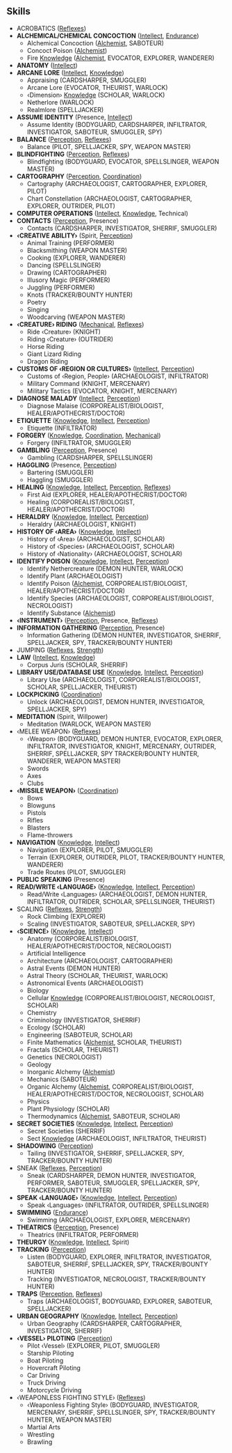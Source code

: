 Skills
------

- ACROBATICS ([Reflexes](Reflexes.md))
- **ALCHEMICAL/CHEMICAL CONCOCTION** ([Intellect](Intellect.md), [Endurance](Endurance.md))
  + Alchemical Concoction ([Alchemist](Alchemist.md), SABOTEUR)
  + Concoct Poison ([Alchemist](Alchemist.md))
  + Fire [Knowledge](Knowledge.md) ([Alchemist](Alchemist.md), EVOCATOR, EXPLORER, WANDERER)
- **ANATOMY** ([Intellect](Intellect.md))
- **ARCANE LORE** ([Intellect](Intellect.md), [Knowledge](Knowledge.md))
  + Appraising (CARDSHARPER, SMUGGLER)
  + Arcane Lore (EVOCATOR, THEURIST, WARLOCK)
  + &lsaquo;Dimension&rsaquo; [Knowledge](Knowledge.md) (SCHOLAR, WARLOCK)
  + Netherlore (WARLOCK)
  + Realmlore (SPELLJACKER)
- **ASSUME IDENTITY** (Presence, [Intellect](Intellect.md))
  + Assume Identity (BODYGUARD, CARDSHARPER, INFILTRATOR, INVESTIGATOR, SABOTEUR, SMUGGLER, SPY)
- **BALANCE** ([Perception](Perception.md), [Reflexes](Reflexes.md))
  + Balance (PILOT, SPELLJACKER, SPY, WEAPON MASTER)
- **BLINDFIGHTING** ([Perception](Perception.md), [Reflexes](Reflexes.md))
  + Blindfighting (BODYGUARD, EVOCATOR, SPELLSLINGER, WEAPON MASTER)
- **CARTOGRAPHY** ([Perception](Perception.md), [Coordination](Coordination.md))
  + Cartography (ARCHAEOLOGIST, CARTOGRAPHER, EXPLORER, PILOT)
  + Chart Constellation (ARCHAEOLOGIST, CARTOGRAPHER, EXPLORER, OUTRIDER, PILOT)
- **COMPUTER OPERATIONS** ([Intellect](Intellect.md), [Knowledge](Knowledge.md), Technical)
- **CONTACTS** ([Perception](Perception.md), Presence)
  + Contacts (CARDSHARPER, INVESTIGATOR, SHERRIF, SMUGGLER)
- **&lsaquo;CREATIVE ABILITY&rsaquo;** (Spirit, [Perception](Perception.md))
  * Animal Training (PERFORMER)
  + Blacksmithing (WEAPON MASTER)
  + Cooking (EXPLORER, WANDERER)
  + Dancing (SPELLSLINGER)
  + Drawing (CARTOGRAPHER)
  * Illusory Magic (PERFORMER)
  + Juggling (PERFORMER)
  + Knots (TRACKER/BOUNTY HUNTER)
  + Poetry
  + Singing
  + Woodcarving (WEAPON MASTER)
- **&lsaquo;CREATURE&rsaquo; RIDING** ([Mechanical](Mechanical.md), [Reflexes](Reflexes.md))
  + Ride &lsaquo;Creature&rsaquo; (KNIGHT)
  + Riding &lsaquo;Creature&rsaquo; (OUTRIDER)
  + Horse Riding
  + Giant Lizard Riding
  + Dragon Riding
- **CUSTOMS OF &lsaquo;REGION OR CULTURES&rsaquo;** ([Intellect](Intellect.md), [Perception](Perception.md))
  + Customs of &lsaquo;Region, People&rsaquo; (ARCHAEOLOGIST, INFILTRATOR)
  + Military Command (KNIGHT, MERCENARY)
  + Military Tactics (EVOCATOR, KNIGHT, MERCENARY)
- **DIAGNOSE MALADY** ([Intellect](Intellect.md), [Perception](Perception.md))
  + Diagnose Malaise (CORPOREALIST/BIOLOGIST, HEALER/APOTHECRIST/DOCTOR)
- **ETIQUETTE** ([Knowledge](Knowledge.md), [Intellect](Intellect.md), [Perception](Perception.md))
  + Etiquette (INFILTRATOR)
- **FORGERY** ([Knowledge](Knowledge.md), [Coordination](Coordination.md), [Mechanical](Mechanical.md))
  + Forgery (INFILTRATOR, SMUGGLER)
- **GAMBLING** ([Perception](Perception.md), Presence)
  + Gambling (CARDSHARPER, SPELLSLINGER)
- **HAGGLING** (Presence, [Perception](Perception.md))
  + Bartering (SMUGGLER)
  + Haggling (SMUGGLER)
- **HEALING** ([Knowledge](Knowledge.md), [Intellect](Intellect.md), [Perception](Perception.md), [Reflexes](Reflexes.md))
  * First Aid (EXPLORER, HEALER/APOTHECRIST/DOCTOR)
  + Healing (CORPOREALIST/BIOLOGIST, HEALER/APOTHECRIST/DOCTOR)
- **HERALDRY** ([Knowledge](Knowledge.md), [Intellect](Intellect.md), [Perception](Perception.md))
  + Heraldry (ARCHAEOLOGIST, KNIGHT)
- **HISTORY OF &lsaquo;AREA&rsaquo;** ([Knowledge](Knowledge.md), [Intellect](Intellect.md))
  + History of &lsaquo;Area&rsaquo; (ARCHAEOLOGIST, SCHOLAR)
  + History of &lsaquo;Species&rsaquo; (ARCHAEOLOGIST, SCHOLAR)
  + History of &lsaquo;Nationality&rsaquo; (ARCHAEOLOGIST, SCHOLAR)
- **IDENTIFY POISON** ([Knowledge](Knowledge.md), [Intellect](Intellect.md), [Perception](Perception.md))
  + Identify Nethercreature (DEMON HUNTER, WARLOCK)
  + Identify Plant (ARCHAEOLOGIST)
  + Identify Poison ([Alchemist](Alchemist.md), CORPOREALIST/BIOLOGIST,
    HEALER/APOTHECRIST/DOCTOR)
  + Identify Species (ARCHAEOLOGIST, CORPOREALIST/BIOLOGIST, NECROLOGIST)
  + Identify Substance ([Alchemist](Alchemist.md))
- **&lsaquo;INSTRUMENT&rsaquo;** ([Perception](Perception.md), Presence, [Reflexes](Reflexes.md))
- **INFORMATION GATHERING** ([Perception](Perception.md), Presence)
  + Information Gathering (DEMON HUNTER, INVESTIGATOR, SHERRIF, SPELLJACKER,
    SPY, TRACKER/BOUNTY HUNTER)
- JUMPING ([Reflexes](Reflexes.md), [Strength](Strength.md))
- **LAW** ([Intellect](Intellect.md), [Knowledge](Knowledge.md))
  + Corpus Juris (SCHOLAR, SHERRIF)
- **LIBRARY USE/DATABASE USE** ([Knowledge](Knowledge.md), [Intellect](Intellect.md), [Perception](Perception.md))
  + Library Use (ARCHAEOLOGIST, CORPOREALIST/BIOLOGIST, SCHOLAR, SPELLJACKER,
    THEURIST)
- __LOCKPICKING__ ([Coordination](Coordination.md))
  + Unlock (ARCHAEOLOGIST, DEMON HUNTER, INVESTIGATOR, SPELLJACKER, SPY)
- **MEDITATION** (Spirit, Willpower)
  + Meditation (WARLOCK, WEAPON MASTER)
- &lsaquo;MELEE WEAPON&rsaquo; ([Reflexes](Reflexes.md))
  + &lsaquo;Weapon&rsaquo; (BODYGUARD, DEMON HUNTER, EVOCATOR, EXPLORER, INFILTRATOR,
    INVESTIGATOR, KNIGHT, MERCENARY, OUTRIDER, SHERRIF, SPELLJACKER, SPY
    TRACKER/BOUNTY HUNTER, WANDERER, WEAPON MASTER)
  + Swords
  + Axes
  + Clubs
- __&lsaquo;MISSILE WEAPON&rsaquo;__ ([Coordination](Coordination.md))
  + Bows
  + Blowguns
  + Pistols
  + Rifles
  + Blasters
  + Flame-throwers
- **NAVIGATION** ([Knowledge](Knowledge.md), [Intellect](Intellect.md))
  + Navigation (EXPLORER, PILOT, SMUGGLER)
  + Terrain (EXPLORER, OUTRIDER, PILOT, TRACKER/BOUNTY HUNTER, WANDERER)
  + Trade Routes (PILOT, SMUGGLER)
- **PUBLIC SPEAKING** (Presence)
- **READ/WRITE &lsaquo;LANGUAGE&rsaquo;** ([Knowledge](Knowledge.md), [Intellect](Intellect.md), [Perception](Perception.md))
  + Read/Write &lsaquo;Languages&rsaquo; (ARCHAEOLOGIST, DEMON HUNTER,
    INFILTRATOR, OUTRIDER, SCHOLAR, SPELLSLINGER, THEURIST)
- SCALING ([Reflexes](Reflexes.md), [Strength](Strength.md))
  + Rock Climbing (EXPLORER)
  + Scaling (INVESTIGATOR, SABOTEUR, SPELLJACKER, SPY)
- **&lsaquo;SCIENCE&rsaquo;** ([Knowledge](Knowledge.md), [Intellect](Intellect.md))
  + Anatomy (CORPOREALIST/BIOLOGIST, HEALER/APOTHECRIST/DOCTOR, NECROLOGIST)
  + Artificial Intelligence
  + Architecture (ARCHAEOLOGIST, CARTOGRAPHER)
  + Astral Events (DEMON HUNTER)
  + Astral Theory (SCHOLAR, THEURIST, WARLOCK)
  + Astronomical Events (ARCHAEOLOGIST)
  + Biology
  + Cellular [Knowledge](Knowledge.md) (CORPOREALIST/BIOLOGIST, NECROLOGIST, SCHOLAR)
  + Chemistry
  + Criminology (INVESTIGATOR, SHERRIF)
  + Ecology (SCHOLAR)
  + Engineering (SABOTEUR, SCHOLAR)
  + Finite Mathematics ([Alchemist](Alchemist.md), SCHOLAR, THEURIST)
  + Fractals (SCHOLAR, THEURIST)
  + Genetics (NECROLOGIST)
  + Geology
  + Inorganic Alchemy ([Alchemist](Alchemist.md))
  + Mechanics (SABOTEUR)
  + Organic Alchemy ([Alchemist](Alchemist.md), CORPOREALIST/BIOLOGIST,
    HEALER/APOTHECRIST/DOCTOR, NECROLOGIST, SCHOLAR)
  + Physics
  + Plant Physiology (SCHOLAR)
  + Thermodynamics ([Alchemist](Alchemist.md), SABOTEUR, SCHOLAR)
- **SECRET SOCIETIES** ([Knowledge](Knowledge.md), [Intellect](Intellect.md), [Perception](Perception.md))
  + Secret Societies (SHERRIF)
  + Sect [Knowledge](Knowledge.md) (ARCHAEOLOGIST, INFILTRATOR, THEURIST)
- **SHADOWING** ([Perception](Perception.md))
  + Tailing (INVESTIGATOR, SHERRIF, SPELLJACKER, SPY, TRACKER/BOUNTY HUNTER)
- SNEAK ([Reflexes](Reflexes.md), [Perception](Perception.md))
  + Sneak (CARDSHARPER, DEMON HUNTER, INVESTIGATOR, PERFORMER, SABOTEUR,
    SMUGGLER, SPELLJACKER, SPY, TRACKER/BOUNTY HUNTER)
- **SPEAK &lsaquo;LANGUAGE&rsaquo;** ([Knowledge](Knowledge.md), [Intellect](Intellect.md), [Perception](Perception.md))
  + Speak &lsaquo;Languages&rsaquo; (INFILTRATOR, OUTRIDER, SPELLSLINGER)
- **SWIMMING** ([Endurance](Endurance.md))
  + Swimming (ARCHAEOLOGIST, EXPLORER, MERCENARY)
- **THEATRICS** ([Perception](Perception.md), Presence)
  + Theatrics (INFILTRATOR, PERFORMER)
- **THEURGY** ([Knowledge](Knowledge.md), [Intellect](Intellect.md), Spirit)
- **TRACKING** ([Perception](Perception.md))
  * Listen (BODYGUARD, EXPLORER, INFILTRATOR, INVESTIGATOR, SABOTEUR, SHERRIF,
    SPELLJACKER, SPY, TRACKER/BOUNTY HUNTER)
  + Tracking (INVESTIGATOR, NECROLOGIST, TRACKER/BOUNTY HUNTER)
- **TRAPS** ([Perception](Perception.md), [Reflexes](Reflexes.md))
  + Traps (ARCHAEOLOGIST, BODYGUARD, EXPLORER, SABOTEUR, SPELLJACKER)
- **URBAN GEOGRAPHY** ([Knowledge](Knowledge.md), [Intellect](Intellect.md), [Perception](Perception.md))
  + Urban Geography (CARDSHARPER, CARTOGRAPHER, INVESTIGATOR, SHERRIF)
- **&lsaquo;VESSEL&rsaquo; PILOTING** ([Perception](Perception.md))
  + Pilot &lsaquo;Vessel&rsaquo; (EXPLORER, PILOT, SMUGGLER)
  + Starship Piloting
  + Boat Piloting
  + Hovercraft Piloting
  + Car Driving
  + Truck Driving
  + Motorcycle Driving
- &lsaquo;WEAPONLESS FIGHTING STYLE&rsaquo; ([Reflexes](Reflexes.md))
  + &lsaquo;Weaponless Fighting Style&rsaquo; (BODYGUARD, INVESTIGATOR, MERCENARY, SHERRIF,
    SPELLSLINGER, SPY, TRACKER/BOUNTY HUNTER, WEAPON MASTER)
  + Martial Arts
  + Wrestling
  + Brawling

